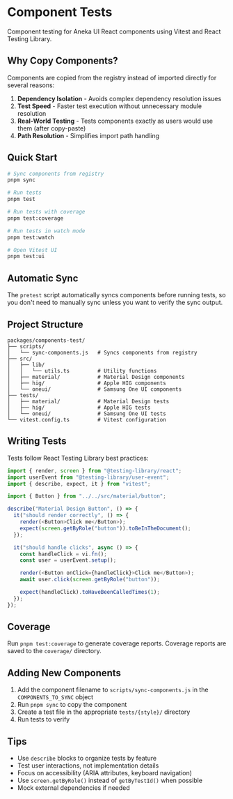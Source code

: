 # Component Tests

Component testing for Aneka UI React components using Vitest and React Testing Library.

## Why Copy Components?

Components are copied from the registry instead of imported directly for several reasons:

1. **Dependency Isolation** - Avoids complex dependency resolution issues
2. **Test Speed** - Faster test execution without unnecessary module resolution
3. **Real-World Testing** - Tests components exactly as users would use them (after copy-paste)
4. **Path Resolution** - Simplifies import path handling

## Quick Start

```bash
# Sync components from registry
pnpm sync

# Run tests
pnpm test

# Run tests with coverage
pnpm test:coverage

# Run tests in watch mode
pnpm test:watch

# Open Vitest UI
pnpm test:ui
```

## Automatic Sync

The `pretest` script automatically syncs components before running tests, so you don't need to manually sync unless you want to verify the sync output.

## Project Structure

```
packages/components-test/
├── scripts/
│   └── sync-components.js   # Syncs components from registry
├── src/
│   ├── lib/
│   │   └── utils.ts         # Utility functions
│   ├── material/            # Material Design components
│   ├── hig/                 # Apple HIG components
│   └── oneui/               # Samsung One UI components
├── tests/
│   ├── material/            # Material Design tests
│   ├── hig/                 # Apple HIG tests
│   └── oneui/               # Samsung One UI tests
└── vitest.config.ts         # Vitest configuration
```

## Writing Tests

Tests follow React Testing Library best practices:

```typescript
import { render, screen } from "@testing-library/react";
import userEvent from "@testing-library/user-event";
import { describe, expect, it } from "vitest";

import { Button } from "../../src/material/button";

describe("Material Design Button", () => {
  it("should render correctly", () => {
    render(<Button>Click me</Button>);
    expect(screen.getByRole("button")).toBeInTheDocument();
  });

  it("should handle clicks", async () => {
    const handleClick = vi.fn();
    const user = userEvent.setup();

    render(<Button onClick={handleClick}>Click me</Button>);
    await user.click(screen.getByRole("button"));

    expect(handleClick).toHaveBeenCalledTimes(1);
  });
});
```

## Coverage

Run `pnpm test:coverage` to generate coverage reports. Coverage reports are saved to the `coverage/` directory.

## Adding New Components

1. Add the component filename to `scripts/sync-components.js` in the `COMPONENTS_TO_SYNC` object
2. Run `pnpm sync` to copy the component
3. Create a test file in the appropriate `tests/{style}/` directory
4. Run tests to verify

## Tips

- Use `describe` blocks to organize tests by feature
- Test user interactions, not implementation details
- Focus on accessibility (ARIA attributes, keyboard navigation)
- Use `screen.getByRole()` instead of `getByTestId()` when possible
- Mock external dependencies if needed
